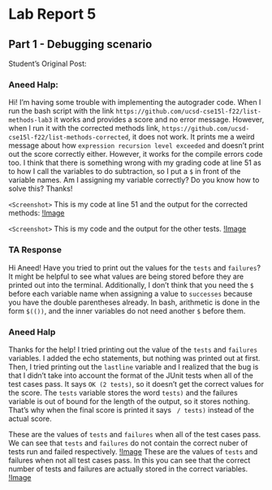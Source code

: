 # Lab Report 5 

## Part 1 - Debugging scenario 

Student’s Original Post:
 ### Aneed Halp: 
Hi! I’m having some trouble with implementing the autograder code. 
When I run the bash script with the link `https://github.com/ucsd-cse15l-f22/list-methods-lab3` 
it works and provides a score and no error message. However, when I run it with the corrected methods link, 
`https://github.com/ucsd-cse15l-f22/list-methods-corrected`, it does not work. It prints me a weird message about how 
`expression recursion level exceeded` and doesn’t print out the score correctly either. However, it works for the compile 
errors code too. I think that there is something wrong with my grading code at line 51 as to how I call the variables to 
do subtraction, so I put a `$` in front of the variable names. Am I assigning my variable correctly? Do you know how to 
solve this? 
Thanks!

`<Screenshot>` This is my code at line 51 and the output for the corrected methods: [!Image]()

`<Screenshot>` This is my code and the output for the other tests. [!Image]()

### TA Response 
Hi Aneed! 
Have you tried to print out the values for the `tests` and `failures`? It might be helpful to see what 
values are being stored before they are printed out into the terminal. Additionally, I don’t think that 
you need the `$` before each variable name when assigning a value to `successes` because you have the 
double parentheses already. In bash, arithmetic is done in the form `$(())`, and the inner variables do 
not need another `$` before them.

### Aneed Halp
Thanks for the help! I tried printing out the value of the `tests` and `failures` variables. I added the echo statements, 
but nothing was printed out at first. Then, I tried printing out the `lastline` variable and I realized that the bug is 
that I didn’t take into account the format of the JUnit tests when all of the test cases pass. It says `OK (2 tests)`, 
so it doesn’t get the correct values for the score. The `tests` variable stores the word `tests)` and the failures variable is out of bound for the length of the output, so it stores nothing. That’s why when the final score is printed it says ` / tests)` instead of the actual score.

<Screenshot> These are the values of `tests` and `failures` when all of the test cases pass. We can see that `tests` and `failures` do not contain the correct nuber of tests run and failed respectively.
[!Image]()
<Screenshot> These are the values of `tests` and failures when not all test cases pass. In this you can see that the correct number of tests and failures are actually stored in the correct variables. 
[!Image]()




